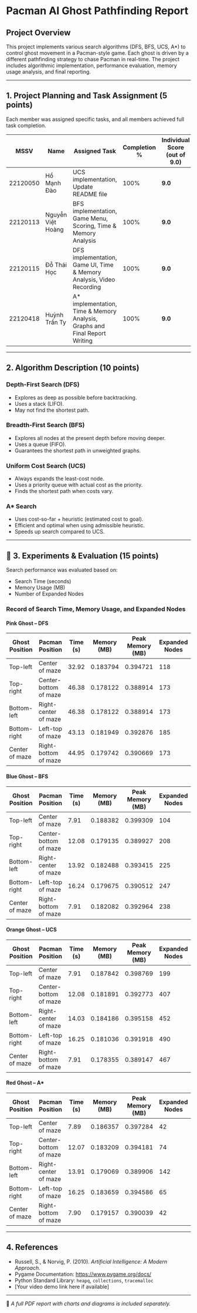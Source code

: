 # Pacman AI Ghost Pathfinding Report

##  Project Overview

This project implements various search algorithms (DFS, BFS, UCS, A*) to control ghost movement in a Pacman-style game. Each ghost is driven by a different pathfinding strategy to chase Pacman in real-time. The project includes algorithmic implementation, performance evaluation, memory usage analysis, and final reporting.

---

##  1. Project Planning and Task Assignment (5 points)

Each member was assigned specific tasks, and all members achieved full task completion.

| MSSV      | Name              | Assigned Task                                                                 | Completion % | Individual Score (out of 9.0) |
|-----------|-------------------|------------------------------------------------------------------------------|--------------|-------------------------------|
| 22120050  | Hồ Mạnh Đào       | UCS implementation, Update README file                                      | 100%         | **9.0**                       |
| 22120113  | Nguyễn Việt Hoàng | BFS implementation, Game Menu, Scoring, Time & Memory Analysis              | 100%         | **9.0**                       |
| 22120115  | Đỗ Thái Học       | DFS implementation, Game UI, Time & Memory Analysis, Video Recording        | 100%         | **9.0**                       |
| 22120418  | Huỳnh Trần Ty     | A* implementation, Time & Memory Analysis, Graphs and Final Report Writing  | 100%         | **9.0**                       |

---

##  2. Algorithm Description (10 points)

### Depth-First Search (DFS)
- Explores as deep as possible before backtracking.
- Uses a stack (LIFO).
- May not find the shortest path.

### Breadth-First Search (BFS)
- Explores all nodes at the present depth before moving deeper.
- Uses a queue (FIFO).
- Guarantees the shortest path in unweighted graphs.

### Uniform Cost Search (UCS)
- Always expands the least-cost node.
- Uses a priority queue with actual cost as the priority.
- Finds the shortest path when costs vary.

### A* Search
- Uses cost-so-far + heuristic (estimated cost to goal).
- Efficient and optimal when using admissible heuristic.
- Speeds up search compared to UCS.

---

## 🔬 3. Experiments & Evaluation (15 points)

Search performance was evaluated based on:
- Search Time (seconds)
- Memory Usage (MB)
- Number of Expanded Nodes

### Record of Search Time, Memory Usage, and Expanded Nodes

####  Pink Ghost – DFS

| Ghost Position        | Pacman Position         | Time (s) | Memory (MB) | Peak Memory (MB) | Expanded Nodes |
|-----------------------|--------------------------|----------|--------------|-------------------|-----------------|
| Top-left              | Center of maze           | 32.92    | 0.183794     | 0.394721          | 118             |
| Top-right             | Center-bottom of maze    | 46.38    | 0.178122     | 0.388914          | 173             |
| Bottom-left           | Right-center of maze     | 46.38    | 0.178122     | 0.388914          | 173             |
| Bottom-right          | Left-top of maze         | 43.13    | 0.181949     | 0.392876          | 185             |
| Center of maze        | Right-bottom of maze     | 44.95    | 0.179742     | 0.390669          | 173             |

####  Blue Ghost – BFS

| Ghost Position        | Pacman Position         | Time (s) | Memory (MB) | Peak Memory (MB) | Expanded Nodes |
|-----------------------|--------------------------|----------|--------------|-------------------|-----------------|
| Top-left              | Center of maze           | 7.91     | 0.188382     | 0.399309          | 104             |
| Top-right             | Center-bottom of maze    | 12.08    | 0.179135     | 0.389927          | 208             |
| Bottom-left           | Right-center of maze     | 13.92    | 0.182488     | 0.393415          | 225             |
| Bottom-right          | Left-top of maze         | 16.24    | 0.179675     | 0.390512          | 247             |
| Center of maze        | Right-bottom of maze     | 7.91     | 0.182082     | 0.392964          | 238             |

####  Orange Ghost – UCS

| Ghost Position        | Pacman Position         | Time (s) | Memory (MB) | Peak Memory (MB) | Expanded Nodes |
|-----------------------|--------------------------|----------|--------------|-------------------|-----------------|
| Top-left              | Center of maze           | 7.91     | 0.187842     | 0.398769          | 199             |
| Top-right             | Center-bottom of maze    | 12.08    | 0.181891     | 0.392773          | 407             |
| Bottom-left           | Right-center of maze     | 14.03    | 0.184186     | 0.395158          | 452             |
| Bottom-right          | Left-top of maze         | 16.25    | 0.181036     | 0.391918          | 490             |
| Center of maze        | Right-bottom of maze     | 7.91     | 0.178355     | 0.389147          | 467             |

####  Red Ghost – A*

| Ghost Position        | Pacman Position         | Time (s) | Memory (MB) | Peak Memory (MB) | Expanded Nodes |
|-----------------------|--------------------------|----------|--------------|-------------------|-----------------|
| Top-left              | Center of maze           | 7.89     | 0.186357     | 0.397284          | 42              |
| Top-right             | Center-bottom of maze    | 12.07    | 0.183209     | 0.394181          | 74              |
| Bottom-left           | Right-center of maze     | 13.91    | 0.179069     | 0.389906          | 142             |
| Bottom-right          | Left-top of maze         | 16.25    | 0.183659     | 0.394586          | 65              |
| Center of maze        | Right-bottom of maze     | 7.90     | 0.179157     | 0.390039          | 42              |

---

##  4. References

- Russell, S., & Norvig, P. (2010). *Artificial Intelligence: A Modern Approach*.  
- Pygame Documentation: https://www.pygame.org/docs/  
- Python Standard Library: `heapq`, `collections`, `tracemalloc`  
- [Your video demo link here if available]

---

📄 _A full PDF report with charts and diagrams is included separately._
